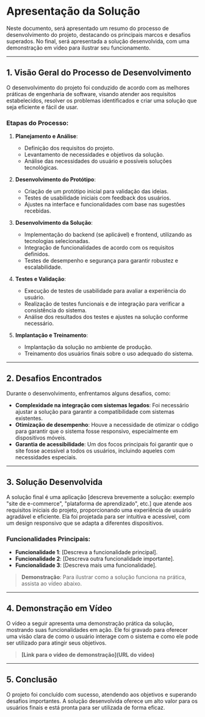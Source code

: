 # Apresentação da Solução

Neste documento, será apresentado um resumo do processo de desenvolvimento do projeto, destacando os principais marcos e desafios superados. No final, será apresentada a solução desenvolvida, com uma demonstração em vídeo para ilustrar seu funcionamento.

---

## 1. Visão Geral do Processo de Desenvolvimento

O desenvolvimento do projeto foi conduzido de acordo com as melhores práticas de engenharia de software, visando atender aos requisitos estabelecidos, resolver os problemas identificados e criar uma solução que seja eficiente e fácil de usar.

### Etapas do Processo:

1. **Planejamento e Análise**:
   - Definição dos requisitos do projeto.
   - Levantamento de necessidades e objetivos da solução.
   - Análise das necessidades do usuário e possíveis soluções tecnológicas.

2. **Desenvolvimento do Protótipo**:
   - Criação de um protótipo inicial para validação das ideias.
   - Testes de usabilidade iniciais com feedback dos usuários.
   - Ajustes na interface e funcionalidades com base nas sugestões recebidas.

3. **Desenvolvimento da Solução**:
   - Implementação do backend (se aplicável) e frontend, utilizando as tecnologias selecionadas.
   - Integração de funcionalidades de acordo com os requisitos definidos.
   - Testes de desempenho e segurança para garantir robustez e escalabilidade.

4. **Testes e Validação**:
   - Execução de testes de usabilidade para avaliar a experiência do usuário.
   - Realização de testes funcionais e de integração para verificar a consistência do sistema.
   - Análise dos resultados dos testes e ajustes na solução conforme necessário.

5. **Implantação e Treinamento**:
   - Implantação da solução no ambiente de produção.
   - Treinamento dos usuários finais sobre o uso adequado do sistema.

---

## 2. Desafios Encontrados

Durante o desenvolvimento, enfrentamos alguns desafios, como:

- **Complexidade na integração com sistemas legados**: Foi necessário ajustar a solução para garantir a compatibilidade com sistemas existentes.
- **Otimização de desempenho**: Houve a necessidade de otimizar o código para garantir que o sistema fosse responsivo, especialmente em dispositivos móveis.
- **Garantia de acessibilidade**: Um dos focos principais foi garantir que o site fosse acessível a todos os usuários, incluindo aqueles com necessidades especiais.

---

## 3. Solução Desenvolvida

A solução final é uma aplicação [descreva brevemente a solução: exemplo "site de e-commerce", "plataforma de aprendizado", etc.] que atende aos requisitos iniciais do projeto, proporcionando uma experiência de usuário agradável e eficiente. Ela foi projetada para ser intuitiva e acessível, com um design responsivo que se adapta a diferentes dispositivos.

### Funcionalidades Principais:
- **Funcionalidade 1**: [Descreva a funcionalidade principal].
- **Funcionalidade 2**: [Descreva outra funcionalidade importante].
- **Funcionalidade 3**: [Descreva mais uma funcionalidade].

> **Demonstração**: Para ilustrar como a solução funciona na prática, assista ao vídeo abaixo.

---

## 4. Demonstração em Vídeo

O vídeo a seguir apresenta uma demonstração prática da solução, mostrando suas funcionalidades em ação. Ele foi gravado para oferecer uma visão clara de como o usuário interage com o sistema e como ele pode ser utilizado para atingir seus objetivos.

> **[Link para o vídeo de demonstração](URL do vídeo)**

---

## 5. Conclusão

O projeto foi concluído com sucesso, atendendo aos objetivos e superando desafios importantes. A solução desenvolvida oferece um alto valor para os usuários finais e está pronta para ser utilizada de forma eficaz.
